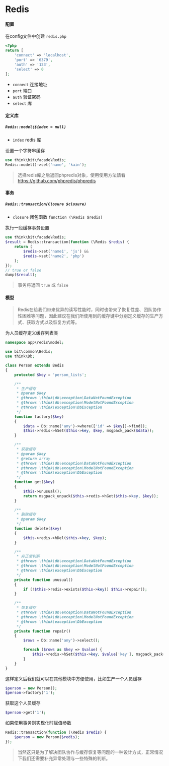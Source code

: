 # Redis

#### 配置

在config文件中创建 `redis.php`

```php
<?php
return [
    'connect' => 'localhost',
    'port' => '6379',
    'auth' => '123',
    'select' => 0
];
```

- `connect` 连接地址
- `port` 端口
- `auth` 验证密码
- `select` 库

#### 定义库

##### `Redis::model($index = null)`

- `index` redis 库

设置一个字符串缓存

```php
use think\bit\facade\Redis;
Redis::model()->set('name', 'kain');
```

> 选择redis库之后返回phpredis对象，使用使用方法请看 https://github.com/phpredis/phpredis

#### 事务

##### `Redis::transaction(Closure $closure)`

- `closure` 闭包函数 `function (\Redis $redis)`

执行一段缓存事务设置

```php
use think\bit\facade\Redis;
$result = Redis::transaction(function (\Redis $redis) {
    return (
        $redis->set('name1', 'js') &&
        $redis->set('name2', 'php')
    );
});
// true or false
dump($result);
```

> 事务将返回 `true` 或 `false`

#### 模型

> Redis在给我们带来优异的读写性能时，同时也带来了恢复性差、团队协作性困难等问题，因此建议在我们所使用到的缓存键中分别定义缓存的生产方式、获取方式以及恢复方式等。

为人员缓存定义缓存列表类

```php
namespace app\redis\model;

use bit\common\Bedis;
use think\Db;

class Person extends Bedis
{
    protected $key = 'person_lists';

    /**
     * 生产缓存
     * @param $key
     * @throws \think\db\exception\DataNotFoundException
     * @throws \think\db\exception\ModelNotFoundException
     * @throws \think\exception\DbException
     */
    function factory($key)
    {
        $data = Db::name('any')->where(['id' => $key])->find();
        $this->redis->hSet($this->key, $key, msgpack_pack($data));
    }

    /**
     * 获取缓存
     * @param $key
     * @return array
     * @throws \think\db\exception\DataNotFoundException
     * @throws \think\db\exception\ModelNotFoundException
     * @throws \think\exception\DbException
     */
    function get($key)
    {
        $this->unusual();
        return msgpack_unpack($this->redis->hGet($this->key, $key));
    }

    /**
     * 删除缓存
     * @param $key
     */
    function delete($key)
    {
        $this->redis->hDel($this->key, $key);
    }

    /**
     * 非正常判断
     * @throws \think\db\exception\DataNotFoundException
     * @throws \think\db\exception\ModelNotFoundException
     * @throws \think\exception\DbException
     */
    private function unusual()
    {
        if (!$this->redis->exists($this->key)) $this->repair();
    }

    /**
     * 恢复缓存
     * @throws \think\db\exception\DataNotFoundException
     * @throws \think\db\exception\ModelNotFoundException
     * @throws \think\exception\DbException
     */
    private function repair()
    {
        $rows = Db::name('any')->select();

        foreach ($rows as $key => $value) {
            $this->redis->hSet($this->key, $value['key'], msgpack_pack($value));
        }
    }
}
```

这样定义后我们就可以在其他模块中方便使用，比如生产一个人员缓存

```php
$person = new Person();
$person->factory('1');
```

获取这个人员缓存

```php
$person->get('1');
```

如果使用事务则实现化时赋值参数

```php
Redis::transaction(function (\Redis $redis) {
    $person = new Person($redis);
});
```

> 当然这只是为了解决团队协作与缓存恢复等问题的一种设计方式，正常情况下我们还需要补充异常处理与一些特殊的判断。